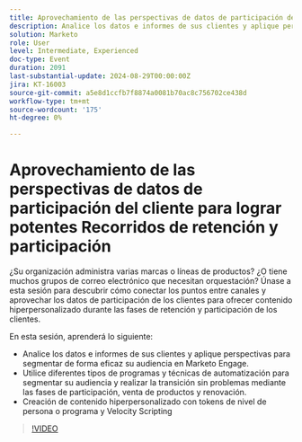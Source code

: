 ```yaml
---
title: Aprovechamiento de las perspectivas de datos de participación del cliente para lograr potentes Recorridos de retención y participación
description: Analice los datos e informes de sus clientes y aplique perspectivas para segmentar de forma eficaz su audiencia en Marketo Engage. Utilice diferentes tipos de programas y técnicas de automatización para segmentar su audiencia y realizar la transición sin problemas mediante las fases de participación, venta de productos y renovación. Cree contenido hiperpersonalizado con tokens de nivel de persona o programa y Velocity Scripting"
solution: Marketo
role: User
level: Intermediate, Experienced
doc-type: Event
duration: 2091
last-substantial-update: 2024-08-29T00:00:00Z
jira: KT-16003
source-git-commit: a5e8d1ccfb7f8874a0081b70ac8c756702ce438d
workflow-type: tm+mt
source-wordcount: '175'
ht-degree: 0%

---
```



# Aprovechamiento de las perspectivas de datos de participación del cliente para lograr potentes Recorridos de retención y participación

¿Su organización administra varias marcas o líneas de productos? ¿O tiene muchos grupos de correo electrónico que necesitan orquestación? Únase a esta sesión para descubrir cómo conectar los puntos entre canales y aprovechar los datos de participación de los clientes para ofrecer contenido hiperpersonalizado durante las fases de retención y participación de los clientes.

En esta sesión, aprenderá lo siguiente:

* Analice los datos e informes de sus clientes y aplique perspectivas para segmentar de forma eficaz su audiencia en Marketo Engage.
* Utilice diferentes tipos de programas y técnicas de automatización para segmentar su audiencia y realizar la transición sin problemas mediante las fases de participación, venta de productos y renovación.
* Creación de contenido hiperpersonalizado con tokens de nivel de persona o programa y Velocity Scripting

>[!VIDEO](https://video.tv.adobe.com/v/3432946/?learn=on)

